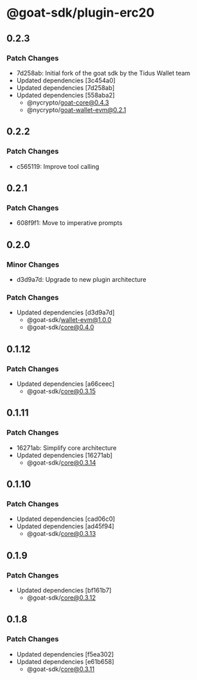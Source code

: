 # @goat-sdk/plugin-erc20

## 0.2.3

### Patch Changes

- 7d258ab: Initial fork of the goat sdk by the Tidus Wallet team
- Updated dependencies [3c454a0]
- Updated dependencies [7d258ab]
- Updated dependencies [558aba2]
  - @nycrypto/goat-core@0.4.3
  - @nycrypto/goat-wallet-evm@0.2.1

## 0.2.2

### Patch Changes

- c565119: Improve tool calling

## 0.2.1

### Patch Changes

- 608f9f1: Move to imperative prompts

## 0.2.0

### Minor Changes

- d3d9a7d: Upgrade to new plugin architecture

### Patch Changes

- Updated dependencies [d3d9a7d]
  - @goat-sdk/wallet-evm@1.0.0
  - @goat-sdk/core@0.4.0

## 0.1.12

### Patch Changes

- Updated dependencies [a66ceec]
  - @goat-sdk/core@0.3.15

## 0.1.11

### Patch Changes

- 16271ab: Simplify core architecture
- Updated dependencies [16271ab]
  - @goat-sdk/core@0.3.14

## 0.1.10

### Patch Changes

- Updated dependencies [cad06c0]
- Updated dependencies [ad45f94]
  - @goat-sdk/core@0.3.13

## 0.1.9

### Patch Changes

- Updated dependencies [bf161b7]
  - @goat-sdk/core@0.3.12

## 0.1.8

### Patch Changes

- Updated dependencies [f5ea302]
- Updated dependencies [e61b658]
  - @goat-sdk/core@0.3.11

